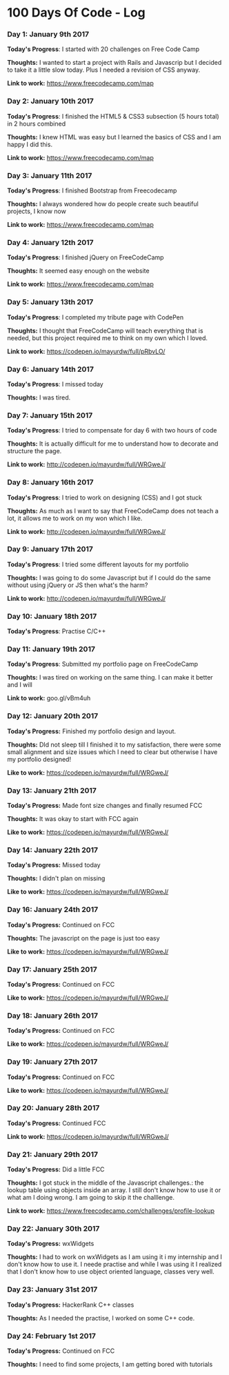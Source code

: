 # 100 Days Of Code - Log

### Day 1: January 9th 2017 

**Today's Progress**: I started with 20 challenges on Free Code Camp

**Thoughts:** I wanted to start a project with Rails and Javascrip but I decided to take it a little slow today. Plus I needed a revision of CSS anyway.

**Link to work:** https://www.freecodecamp.com/map

### Day 2: January 10th 2017 

**Today's Progress**: I finished the HTML5 & CSS3 subsection (5 hours total) in 2 hours combined

**Thoughts:** I knew HTML was easy but I learned the basics of CSS and I am happy I did this.

**Link to work:** https://www.freecodecamp.com/map

### Day 3: January 11th 2017 

**Today's Progress**: I finished Bootstrap from Freecodecamp

**Thoughts:** I always wondered how do people create such beautiful projects, I know now

**Link to work:** https://www.freecodecamp.com/map

### Day 4: January 12th 2017 

**Today's Progress**: I finished jQuery on FreeCodeCamp 

**Thoughts:** It seemed easy enough on the website

**Link to work:** https://www.freecodecamp.com/map

### Day 5: January 13th 2017 
 
**Today's Progress**: I completed my tribute page with CodePen

**Thoughts:** I thought that FreeCodeCamp will teach everything that is needed, but this project required me to think on my own which I loved.

**Link to work:** https://codepen.io/mayurdw/full/pRbvLO/

### Day 6: January 14th 2017 

**Today's Progress**: I missed today 

**Thoughts:** I was tired. 

### Day 7: January 15th 2017 

**Today's Progress**: I tried to compensate for day 6 with two hours of code

**Thoughts:** It is actually difficult for me to understand how to decorate and structure the page.

**Link to work:** http://codepen.io/mayurdw/full/WRGweJ/

### Day 8: January 16th 2017 

**Today's Progress**: I tried to work on designing (CSS) and I got stuck

**Thoughts:** As much as I want to say that FreeCodeCamp does not teach a lot, it allows me to work on my won which I like.

**Link to work:** http://codepen.io/mayurdw/full/WRGweJ/

### Day 9: January 17th 2017 

**Today's Progress**: I tried some different layouts for my portfolio

**Thoughts:** I was going to do some Javascript but if I could do the same without using jQuery or JS then what's the harm?

**Link to work:** http://codepen.io/mayurdw/full/WRGweJ/

### Day 10: January 18th 2017 

**Today's Progress**: Practise C/C++

### Day 11: January 19th 2017 

**Today's Progress**: Submitted my portfolio page on FreeCodeCamp

**Thoughts:** I was tired on working on the same thing. I can make it better and I will

**Link to work:** goo.gl/vBm4uh

### Day 12: January 20th 2017

**Today's Progress:** Finished my portfolio design and layout. 

**Thoughts:** DId not sleep till I finished it to my satisfaction, there were some small alignment and size issues which I need to clear but otherwise I have my portfolio designed!

**Like to work:** https://codepen.io/mayurdw/full/WRGweJ/

### Day 13: January 21th 2017

**Today's Progress:** Made font size changes and finally resumed FCC

**Thoughts:** It was okay to start with FCC again

**Like to work:** https://codepen.io/mayurdw/full/WRGweJ/

### Day 14: January 22th 2017

**Today's Progress:** Missed today

**Thoughts:** I didn't plan on missing

**Like to work:** https://codepen.io/mayurdw/full/WRGweJ/

### Day 16: January 24th 2017

**Today's Progress:** Continued on FCC

**Thoughts:** The javascript on the page is just too easy

**Like to work:** https://codepen.io/mayurdw/full/WRGweJ/

### Day 17: January 25th 2017

**Today's Progress:** Continued on FCC

**Like to work:** https://codepen.io/mayurdw/full/WRGweJ/


### Day 18: January 26th 2017

**Today's Progress:** Continued on FCC

**Like to work:** https://codepen.io/mayurdw/full/WRGweJ/


### Day 19: January 27th 2017

**Today's Progress:** Continued on FCC

**Like to work:** https://codepen.io/mayurdw/full/WRGweJ/

### Day 20: January 28th 2017

**Today's Progress:** Continued FCC

**Link to work:** https://codepen.io/mayurdw/full/WRGweJ/

### Day 21: January 29th 2017

**Today's Progress:** Did a little FCC

**Thoughts:** I got stuck in the middle of the Javascript challenges.: the lookup table using objects inside an array. I still don't know how to use it or what am I doing wrong. I am going to skip it the challlenge. 

**Link to work:** https://www.freecodecamp.com/challenges/profile-lookup

### Day 22: January 30th 2017

**Today's Progress:** wxWidgets

**Thoughts:** I had to work on wxWidgets as I am using it i my internship and I don't know how to use it. I neede practise and while I was using it I realized that I don't know how to use object oriented language, classes very well.

### Day 23: January 31st 2017

**Today's Progress:** HackerRank C++ classes

**Thoughts:** As I needed the practise, I worked on some C++ code. 

### Day 24: February 1st 2017

**Today's Progress:** Continued on FCC

**Thoughts:** I need to find some projects, I am getting bored with tutorials
